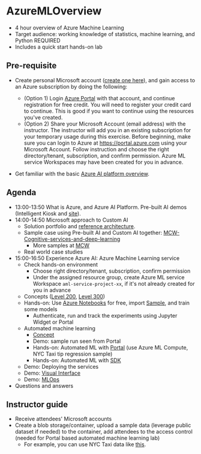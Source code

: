 # AzureMLOverview
- 4 hour overview of Azure Machine Learning
- Target audience: working knowledge of statistics, machine learning, and Python REQUIRED
- Includes a quick start hands-on lab

## Pre-requisite
- Create personal Microsoft account ([create one here](https://outlook.live.com/owa/?nlp=1&signup=1)), and gain access to an Azure subscription by doing the following:
    - (Option 1) Login [Azure Portal](https://portal.azure.com/) with that account, and continue registration for free credit. You will need to register your credit card to continue. This is good if you want to continue using the resources you've created.
    - (Option 2) Share your Microsoft Account (email address) with the instructor. The instructor will add you in an existing subscription for your temporary usage during this exercise. Before beginning, make sure you can login to Azure at https://portal.azure.com using your Microsoft Account. Follow instruction and choose the right directory/tenant, subscription, and confirm permission. Azure ML service Workspaces may have been created for you in advance.

- Get familiar with the basic [Azure AI platform overview](https://azure.microsoft.com/en-us/overview/ai-platform/).

## Agenda
- 13:00-13:50 What is Azure, and Azure AI Platform. Pre-built AI demos (Intelligent Kiosk and [site](https://azure.microsoft.com/en-us/services/cognitive-services/)).
- 14:00-14:50 Microsoft approach to Custom AI
    - Solution portfolio and [reference architecture](https://github.com/dem108/AMLWorkshop-IotEdge-DevOps/blob/master/doc/decks/Microsoft%20AI%20Architecture%20one-slider-EN-v20190513.pdf).
    - Sample case using Pre-built AI and Custom AI together: [MCW-Cognitive-services-and-deep-learning](https://github.com/microsoft/MCW-Cognitive-services-and-deep-learning)
      - More samples at [MCW](https://microsoftcloudworkshop.com/)
    - Real world case studies
- 15:00-16:50 Experience Azure AI: Azure Machine Learning service
    - Check hands-on environment
      - Choose right directory/tenant, subscription, confirm permission
      - Under the assigned resource group, create Azure ML service Workspace `aml-service-project-xx`, if it's not already created for you in advance
    - Concepts ([Level 200](https://github.com/dem108/AzureMLOverview/blob/master/doc/decks/Azure%20Machine%20Learning%20service%20-%20L200%20v20181205.pdf), [Level 300](https://github.com/dem108/AzureMLOverview/blob/master/doc/decks/Azure%20Machine%20Learning%20service%20-%20L300%20v20181205.pdf))
    - Hands-on: Use [Azure Notebooks](https://notebooks.azure.com/) for free, import [Sample](https://github.com/Azure/MachineLearningNotebooks/), and train some models
        - Authenticate, run and track the experiments using Jupyter Widget or Portal
    - Automated machine learning
        - [Concept](https://docs.microsoft.com/en-us/azure/machine-learning/service/concept-automated-ml)
        - Demo: sample run seen from Portal
        - Hands-on: Automated ML with [Portal](https://docs.microsoft.com/en-us/azure/machine-learning/service/how-to-create-portal-experiments) (use Azure ML Compute, NYC Taxi tip regression sample)
        - Hands-on: Automated ML with [SDK](https://docs.microsoft.com/en-us/azure/machine-learning/service/how-to-configure-auto-train)
    - Demo: Deploying the services
    - Demo: [Visual Interface](https://docs.microsoft.com/en-us/azure/machine-learning/service/ui-tutorial-automobile-price-train-score)
    - Demo: [MLOps](https://docs.microsoft.com/en-us/azure/machine-learning/service/concept-model-management-and-deployment)
- Questions and answers

## Instructor guide
- Receive attendees' Microsoft accounts
- Create a blob storage/container, upload a sample data (leverage public dataset if needed) to the container, add attendees to the access control (needed for Portal based automated machine learning lab)
    - For example, you can use NYC Taxi data like [this](https://docs.microsoft.com/en-us/azure/open-datasets/tutorial-opendatasets-automl).

